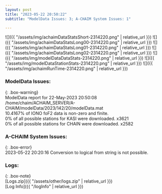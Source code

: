 ```yaml
---
layout: post
title: "2023-05-22 20:50:22"
subtitle: "ModelData Issues: 3; A-CHAIM System Issues: 1"

---
```


![]({{ "/assets/img/achaimDataStatsShort-2314220.png" | relative_url }})
![]({{ "/assets/img/achaimDataStatsLong00-2314220.png" | relative_url }})
![]({{ "/assets/img/achaimDataStatsLong01-2314220.png" | relative_url }})
![]({{ "/assets/img/achaimDataStatsLong02-2314220.png" | relative_url }})
![]({{ "/assets/img/modelDataDataStats-2314220.png" | relative_url }})
![]({{ "/assets/img/modelDataStationStats-2314220.png" | relative_url }})
![]({{ "/assets/img/achaimRunTime-2314220.png" | relative_url }})


### ModelData Issues:  
  
{: .box-warning}  
 ModelData report for 22-May-2023 20:50:08   
 /home/chaim/ACHAIM_SERVER/A-CHAIM/modelData/2023/142/20/modelData.mat   
 10.4167% of IONO foF2 data is non-zero and finite.   
 0% of all possible stations for KASI were downloaded. x3621   
 0% of all possible stations for CHAIN were downloaded. x2582   
  
### A-CHAIM System Issues:  
  
{: .box-error}  
2023-05-22 20:20:16 Conversion to logical from string is not possible.  

### Logs:  
  
{: .box-note}  
[Logs.zip]({{ "/assets/other/logs.zip" | relative_url }})  
[Log Info]({{ "/logInfo" | relative_url }})  
